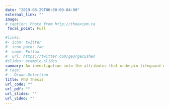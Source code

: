 ```yaml
---
date: "2019-08-29T00:00:00-04:00"
external_link: ""
image:
# caption: Photo from http://theaxiom.ca
 focal_point: Full

#links:
#- icon: twitter
#  icon_pack: fab
#  name: Follow
#  url: https://twitter.com/georgecushen
#slides: example-slides
summary: An investigation into the attributes that underpin lifeguard experience and drown detection performance.
# tags:
# - Drown-Detection
title: PhD Thesis
url_code: ""
url_pdf: ""
url_slides: ""
url_video: ""
---
```


